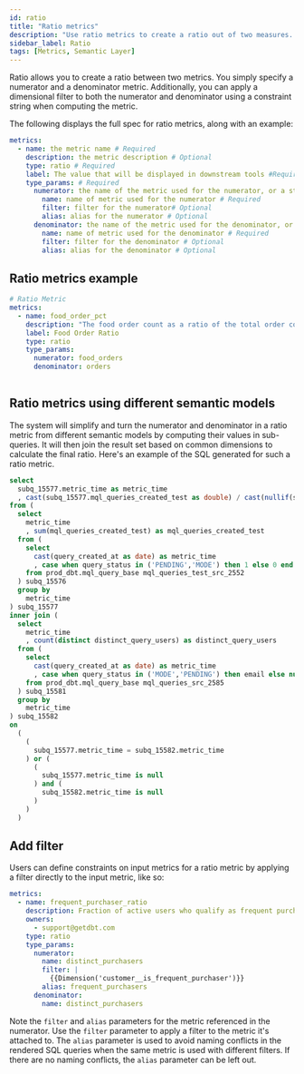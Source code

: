 ```yaml
---
id: ratio
title: "Ratio metrics"
description: "Use ratio metrics to create a ratio out of two measures. "
sidebar_label: Ratio
tags: [Metrics, Semantic Layer]
---
```


Ratio allows you to create a ratio between two metrics. You simply specify a numerator and a denominator metric. Additionally, you can apply a dimensional filter to both the numerator and denominator using a constraint string when computing the metric. 

The following displays the full spec for ratio metrics, along with an example:

```yaml
metrics:
  - name: the metric name # Required
    description: the metric description # Optional
    type: ratio # Required
    label: The value that will be displayed in downstream tools #Required
    type_params: # Required
      numerator: the name of the metric used for the numerator, or a struct of properties as below # Required
        name: name of metric used for the numerator # Required
        filter: filter for the numerator# Optional
        alias: alias for the numerator # Optional
      denominator: the name of the metric used for the denominator, or a struct of properties as below # Required
        name: name of metric used for the denominator # Required
        filter: filter for the denominator # Optional
        alias: alias for the denominator # Optional
```

## Ratio metrics example

```yaml
# Ratio Metric
metrics:
  - name: food_order_pct
    description: "The food order count as a ratio of the total order count"
    label: Food Order Ratio
    type: ratio
    type_params: 
      numerator: food_orders
      denominator: orders
  
```
## Ratio metrics using different semantic models

The system will simplify and turn the numerator and denominator in a ratio metric from different semantic models by computing their values in sub-queries. It will then join the result set based on common dimensions to calculate the final ratio. Here's an example of the SQL generated for such a ratio metric.


```sql
select
  subq_15577.metric_time as metric_time
  , cast(subq_15577.mql_queries_created_test as double) / cast(nullif(subq_15582.distinct_query_users, 0) as double) as mql_queries_per_active_user
from (
  select
    metric_time
    , sum(mql_queries_created_test) as mql_queries_created_test
  from (
    select
      cast(query_created_at as date) as metric_time
      , case when query_status in ('PENDING','MODE') then 1 else 0 end as mql_queries_created_test
    from prod_dbt.mql_query_base mql_queries_test_src_2552 
  ) subq_15576
  group by
    metric_time
) subq_15577
inner join (
  select
    metric_time
    , count(distinct distinct_query_users) as distinct_query_users
  from (
    select
      cast(query_created_at as date) as metric_time
      , case when query_status in ('MODE','PENDING') then email else null end as distinct_query_users
    from prod_dbt.mql_query_base mql_queries_src_2585 
  ) subq_15581
  group by
    metric_time
) subq_15582
on
  (
    (
      subq_15577.metric_time = subq_15582.metric_time
    ) or (
      (
        subq_15577.metric_time is null
      ) and (
        subq_15582.metric_time is null
      )
    )
  )
```

## Add filter

Users can define constraints on input metrics for a ratio metric by applying a filter directly to the input metric, like so:

```yaml
metrics:
  - name: frequent_purchaser_ratio
    description: Fraction of active users who qualify as frequent purchasers
    owners:
      - support@getdbt.com
    type: ratio
    type_params:
      numerator:
        name: distinct_purchasers
        filter: |
          {{Dimension('customer__is_frequent_purchaser')}}
        alias: frequent_purchasers
      denominator:
        name: distinct_purchasers
```

Note the `filter` and `alias` parameters for the metric referenced in the numerator. Use the `filter` parameter to apply a filter to the metric it's attached to. The `alias` parameter is used to avoid naming conflicts in the rendered SQL queries when the same metric is used with different filters. If there are no naming conflicts, the `alias` parameter can be left out.
